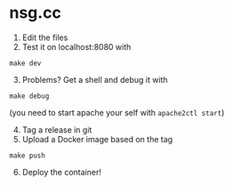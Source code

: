 # nsg.cc

1. Edit the files
2. Test it on localhost:8080 with

```
make dev
```

3. Problems? Get a shell and debug it with

```
make debug
```

(you need to start apache your self with `apache2ctl start`)

4. Tag a release in git
5. Upload a Docker image based on the tag

```
make push
```

6. Deploy the container!

